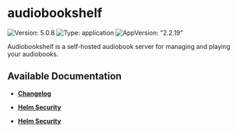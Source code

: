 # audiobookshelf

![Version: 5.0.8](https://img.shields.io/badge/Version-5.0.8-informational?style=flat-square) ![Type: application](https://img.shields.io/badge/Type-application-informational?style=flat-square) ![AppVersion: "2.2.19"](https://img.shields.io/badge/AppVersion-"2.2.19"-informational?style=flat-square)

Audiobookshelf is a self-hosted audiobook server for managing and playing your audiobooks.

## Available Documentation

- [**Changelog**](CHANGELOG)

- [**Helm Security**](container-security)

- [**Helm Security**](helm-security)

